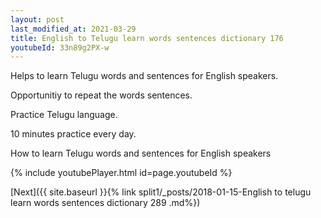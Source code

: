 ```yaml
---
layout: post
last_modified_at: 2021-03-29
title: English to Telugu learn words sentences dictionary 176 
youtubeId: 33n89g2PX-w
---
```

 
 
Helps to learn Telugu words and sentences for English speakers.

Opportunitiy to repeat the words sentences. 

Practice Telugu language. 
 
10 minutes practice every day. 
 
How to learn Telugu words and sentences for English speakers 
 
{% include youtubePlayer.html id=page.youtubeId %}
 
 
[Next]({{ site.baseurl }}{% link  split1/_posts/2018-01-15-English to telugu learn words sentences dictionary 289 .md%})
 
